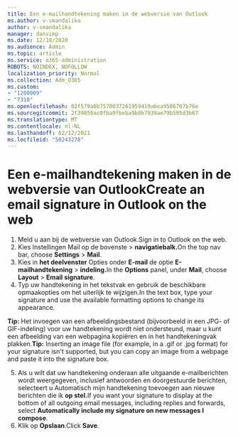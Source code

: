 ```yaml
---
title: Een e-mailhandtekening maken in de webversie van Outlook
ms.author: v-smandalika
author: v-smandalika
manager: dansimp
ms.date: 12/18/2020
ms.audience: Admin
ms.topic: article
ms.service: o365-administration
ROBOTS: NOINDEX, NOFOLLOW
localization_priority: Normal
ms.collection: Adm_O365
ms.custom:
- "1200009"
- "7310"
ms.openlocfilehash: 02f579a6b7570037261959419a6ea9586707b76e
ms.sourcegitcommit: 2f39850ac0fba9fbeba9b8b7939ae79b505d3b67
ms.translationtype: MT
ms.contentlocale: nl-NL
ms.lasthandoff: 02/12/2021
ms.locfileid: "50243278"
---
```

# <a name="create-an-email-signature-in-outlook-on-the-web"></a><span data-ttu-id="d72fc-102">Een e-mailhandtekening maken in de webversie van Outlook</span><span class="sxs-lookup"><span data-stu-id="d72fc-102">Create an email signature in Outlook on the web</span></span>

1. <span data-ttu-id="d72fc-103">Meld u aan bij de webversie van Outlook.</span><span class="sxs-lookup"><span data-stu-id="d72fc-103">Sign in to Outlook on the web.</span></span>
2. <span data-ttu-id="d72fc-104">Kies Instellingen Mail op de bovenste  >  **navigatiebalk.**</span><span class="sxs-lookup"><span data-stu-id="d72fc-104">On the top nav bar, choose **Settings** > **Mail**.</span></span>
3. <span data-ttu-id="d72fc-105">Kies in **het deelvenster** Opties onder **E-mail** de optie **E-mailhandtekening**  >  **indeling.**</span><span class="sxs-lookup"><span data-stu-id="d72fc-105">In the **Options** panel, under **Mail**, choose **Layout** > **Email signature**.</span></span>
4. <span data-ttu-id="d72fc-106">Typ uw handtekening in het tekstvak en gebruik de beschikbare opmaakopties om het uiterlijk te wijzigen.</span><span class="sxs-lookup"><span data-stu-id="d72fc-106">In the text box, type your signature and use the available formatting options to change its appearance.</span></span>

<span data-ttu-id="d72fc-107">**Tip:** Het invoegen van een afbeeldingsbestand (bijvoorbeeld in een JPG- of GIF-indeling) voor uw handtekening wordt niet ondersteund, maar u kunt een afbeelding van een webpagina kopiëren en in het handtekeningvak plakken.</span><span class="sxs-lookup"><span data-stu-id="d72fc-107">**Tip:** Inserting an image file (for example, in a .gif or .jpg format) for your signature isn't supported, but you can copy an image from a webpage and paste it into the signature box.</span></span>

5. <span data-ttu-id="d72fc-108">Als u wilt dat uw handtekening onderaan alle uitgaande e-mailberichten wordt weergegeven, inclusief antwoorden en doorgestuurde berichten, selecteert u Automatisch mijn handtekening toevoegen aan nieuwe berichten die ik **op stel.**</span><span class="sxs-lookup"><span data-stu-id="d72fc-108">If you want your signature to display at the bottom of all outgoing email messages, including replies and forwards, select **Automatically include my signature on new messages I compose**.</span></span>
6. <span data-ttu-id="d72fc-109">Klik op **Opslaan**.</span><span class="sxs-lookup"><span data-stu-id="d72fc-109">Click **Save**.</span></span>
